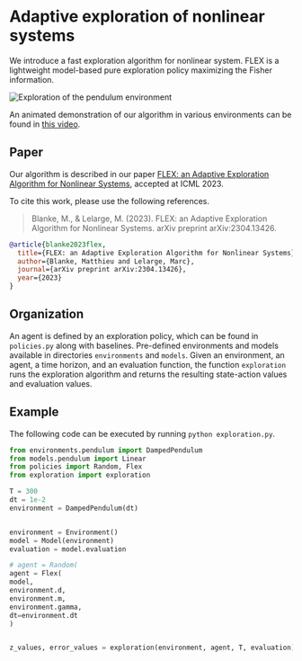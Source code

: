 # Adaptive exploration of nonlinear systems

We introduce a fast exploration algorithm for nonlinear system. FLEX is a lightweight model-based pure exploration policy maximizing the Fisher information.

![Exploration of the pendulum environment](demo/random_flex.gif)

An animated demonstration of our algorithm in various environments can be found in
[this video](https://youtu.be/hGpkdz8-8vU).

## Paper

Our algorithm is described in our paper [FLEX: an Adaptive Exploration Algorithm for Nonlinear Systems](https://arxiv.org/abs/2304.13426), accepted at ICML 2023.


To cite this work, please use the following references.

> Blanke, M., & Lelarge, M. (2023). FLEX: an Adaptive Exploration Algorithm for Nonlinear Systems. arXiv preprint arXiv:2304.13426.


~~~bib
@article{blanke2023flex,
  title={FLEX: an Adaptive Exploration Algorithm for Nonlinear Systems},
  author={Blanke, Matthieu and Lelarge, Marc},
  journal={arXiv preprint arXiv:2304.13426},
  year={2023}
}
~~~
## Organization

An agent is defined by an exploration policy, which can be found in `policies.py` along with baselines. Pre-defined environments and models  available in directories `environments` and `models`. Given an environment, an agent, a time horizon, and an evaluation function, the function `exploration` runs the exploration algorithm and returns the resulting state-action values and evaluation values.


## Example

The following code can be executed by running `python exploration.py`.

```python
from environments.pendulum import DampedPendulum
from models.pendulum import Linear
from policies import Random, Flex
from exploration import exploration

T = 300
dt = 1e-2
environment = DampedPendulum(dt)


environment = Environment()
model = Model(environment)
evaluation = model.evaluation

# agent = Random(
agent = Flex(
model,
environment.d,
environment.m,
environment.gamma,
dt=environment.dt
)


z_values, error_values = exploration(environment, agent, T, evaluation)

```
